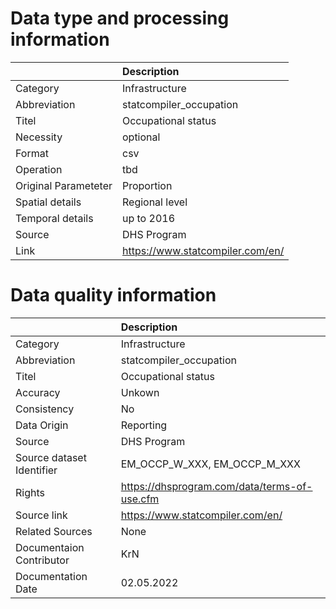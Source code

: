 # Data type and processing information 
|                      | Description                      |
|:---------------------|:---------------------------------|
| Category             | Infrastructure                   |
| Abbreviation         | statcompiler_occupation          |
| Titel                | Occupational status              |
| Necessity            | optional                         |
| Format               | csv                              |
| Operation            | tbd                              |
| Original Parameteter | Proportion                       |
| Spatial details      | Regional level                   |
| Temporal details     | up to 2016                       |
| Source               | DHS Program                      |
| Link                 | https://www.statcompiler.com/en/ |
# Data quality information 
|                           | Description                                  |
|:--------------------------|:---------------------------------------------|
| Category                  | Infrastructure                               |
| Abbreviation              | statcompiler_occupation                      |
| Titel                     | Occupational status                          |
| Accuracy                  | Unkown                                       |
| Consistency               | No                                           |
| Data Origin               | Reporting                                    |
| Source                    | DHS Program                                  |
| Source dataset Identifier | EM_OCCP_W_XXX, EM_OCCP_M_XXX                 |
| Rights                    | https://dhsprogram.com/data/terms-of-use.cfm |
| Source link               | https://www.statcompiler.com/en/             |
| Related Sources           | None                                         |
| Documentaion Contributor  | KrN                                          |
| Documentation Date        | 02.05.2022                                   |